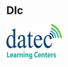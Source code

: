 # Dlc
<html>
<body>

 
 <a href="https://elearning.datec.net.pg/moodle"><img src="dlc1.png" width="150" height="101" title="logo" alt="dlclogo" /></a>
 
</body>
</html>
